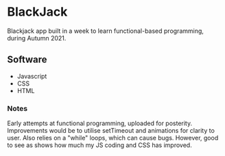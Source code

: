 # BlackJack

Blackjack app built in a week to learn functional-based programming, during Autumn 2021.

## Software

- Javascript
- CSS
- HTML

### Notes

Early attempts at functional programming, uploaded for posterity. Improvements would be to utilise setTimeout and animations for clarity to user. Also relies on a "while" loops, which can cause bugs. However, good to see as shows how much my JS coding and CSS has improved.
